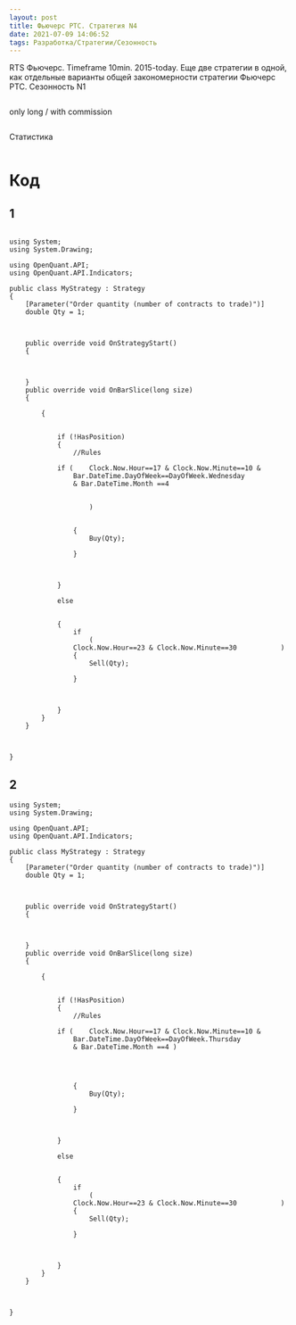 ```yaml
---
layout: post
title: Фьючерс РТС. Стратегия N4
date: 2021-07-09 14:06:52
tags: Разработка/Стратегии/Сезонность
---
```


RTS Фьючерс. Timeframe 10min. 2015-today.
Еще две стратегии в одной, как отдельные варианты общей закономерности стратегии Фьючерс РТС. Сезонность N1

<img src="https://raw.githubusercontent.com/Ragve-hub/scribble/gh-pages/images/seasonal4_ch.png" alt="">

only long / with commission

<img src="https://raw.githubusercontent.com/Ragve-hub/scribble/gh-pages/images/seasonal4_p.png" alt="">

Статистика

<img src="https://raw.githubusercontent.com/Ragve-hub/scribble/gh-pages/images/seasonal4_s.png" alt="">


# Код

## 1

```

using System;
using System.Drawing;

using OpenQuant.API;
using OpenQuant.API.Indicators;

public class MyStrategy : Strategy
{
	[Parameter("Order quantity (number of contracts to trade)")]
	double Qty = 1;

	

	public override void OnStrategyStart()
	{
		

		
	}
	public override void OnBarSlice(long size)
	{

		{
			
         
			if (!HasPosition)
			{
				//Rules
				
			if (	Clock.Now.Hour==17 & Clock.Now.Minute==10 &
				Bar.DateTime.DayOfWeek==DayOfWeek.Wednesday
				& Bar.DateTime.Month ==4 
					
					
					)
					
				
				{
					Buy(Qty);
				
				}
			
		

			}
			
			else
			
			
			{
				if 			
					(
				Clock.Now.Hour==23 & Clock.Now.Minute==30 			)
				{
					Sell(Qty);
					
				}
				
			
			
			}
		}
	}

	

}
```

## 2

```
using System;
using System.Drawing;

using OpenQuant.API;
using OpenQuant.API.Indicators;

public class MyStrategy : Strategy
{
	[Parameter("Order quantity (number of contracts to trade)")]
	double Qty = 1;

	

	public override void OnStrategyStart()
	{
		

		
	}
	public override void OnBarSlice(long size)
	{

		{
			
         
			if (!HasPosition)
			{
				//Rules
				
			if (	Clock.Now.Hour==17 & Clock.Now.Minute==10 &
				Bar.DateTime.DayOfWeek==DayOfWeek.Thursday
				& Bar.DateTime.Month ==4 )
					
					
					
				
				{
					Buy(Qty);
				
				}
			
		

			}
			
			else
			
			
			{
				if 			
					(
				Clock.Now.Hour==23 & Clock.Now.Minute==30 			)
				{
					Sell(Qty);
					
				}
				
			
			
			}
		}
	}

	

}

```

















	

















